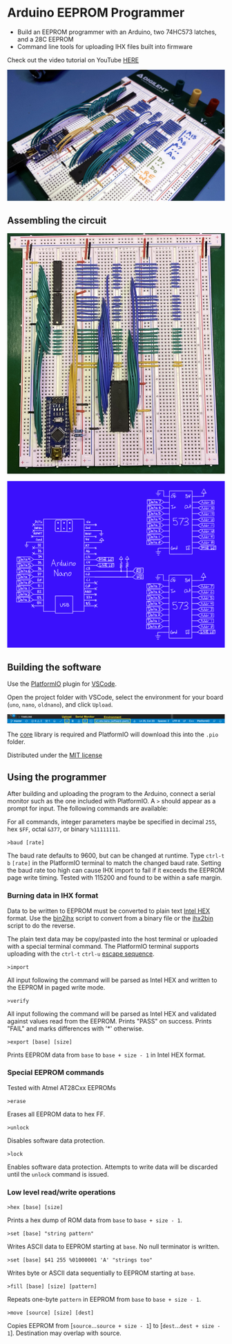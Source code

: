 # Arduino EEPROM Programmer

- Build an EEPROM programmer with an Arduino, two 74HC573 latches, and a 28C EEPROM
- Command line tools for uploading IHX files built into firmware

Check out the video tutorial on YouTube [HERE](https://www.youtube.com/watch?v=L5m1qhdjgNw)

![](images/angled.jpg)

## Assembling the circuit

![](images/breadboard.jpg)

![](images/Schematic.png)

## Building the software

Use the [PlatformIO](https://platformio.org/) plugin for [VSCode](https://code.visualstudio.com/).

Open the project folder with VSCode, select the environment for your board (`uno`, `nano`, `oldnano`), and click `Upload`.

![](images/platformio.png)

The [core](https://github.com/trevor-makes/core) library is required and PlatformIO will download this into the `.pio` folder.

Distributed under the [MIT license](LICENSE.txt)

## Using the programmer

After building and uploading the program to the Arduino, connect a serial monitor such as the one included with PlatformIO. A `>` should appear as a prompt for input. The following commands are available:

For all commands, integer parameters maybe be specified in decimal `255`, hex `$FF`, octal `&377`, or binary `%11111111`.

```
>baud [rate]
```

The baud rate defaults to 9600, but can be changed at runtime. Type `ctrl-t` `b` `[rate]` in the PlatformIO terminal to match the changed baud rate. Setting the baud rate too high can cause IHX import to fail if it exceeds the EEPROM page write timing. Tested with 115200 and found to be within a safe margin.

### Burning data in IHX format

Data to be written to EEPROM must be converted to plain text [Intel HEX](https://en.wikipedia.org/wiki/Intel_HEX) format. Use the [bin2ihx](scripts/bin2ihx.py) script to convert from a binary file or the [ihx2bin](scripts/ihx2bin.py) script to do the reverse.

The plain text data may be copy/pasted into the host terminal or uploaded with a special terminal command. The PlatformIO terminal supports uploading with the `ctrl-t` `ctrl-u` [escape sequence](https://docs.platformio.org/en/latest/core/userguide/device/cmd_monitor.html#examples).

```
>import
```

All input following the command will be parsed as Intel HEX and written to the EEPROM in paged write mode.

```
>verify
```

All input following the command will be parsed as Intel HEX and validated against values read from the EEPROM. Prints "PASS" on success. Prints "FAIL" and marks differences with '*' otherwise.

```
>export [base] [size]
```

Prints EEPROM data from `base` to `base + size - 1` in Intel HEX format.

### Special EEPROM commands

Tested with Atmel AT28Cxx EEPROMs

```
>erase
```

Erases all EEPROM data to hex FF.

```
>unlock
```

Disables software data protection.

```
>lock
```

Enables software data protection. Attempts to write data will be discarded until the `unlock` command is issued.

### Low level read/write operations

```
>hex [base] [size]
```

Prints a hex dump of ROM data from `base` to `base + size - 1`.

```
>set [base] "string pattern"
```

Writes ASCII data to EEPROM starting at `base`. No null terminator is written.

```
>set [base] $41 255 %01000001 'A' "strings too"
```

Writes byte or ASCII data sequentially to EEPROM starting at `base`.

```
>fill [base] [size] [pattern]
```

Repeats one-byte `pattern` in EEPROM from `base` to `base + size - 1`.

```
>move [source] [size] [dest]
```

Copies EEPROM from [`source`...`source + size - 1`] to [`dest`...`dest + size - 1`]. Destination may overlap with source.
